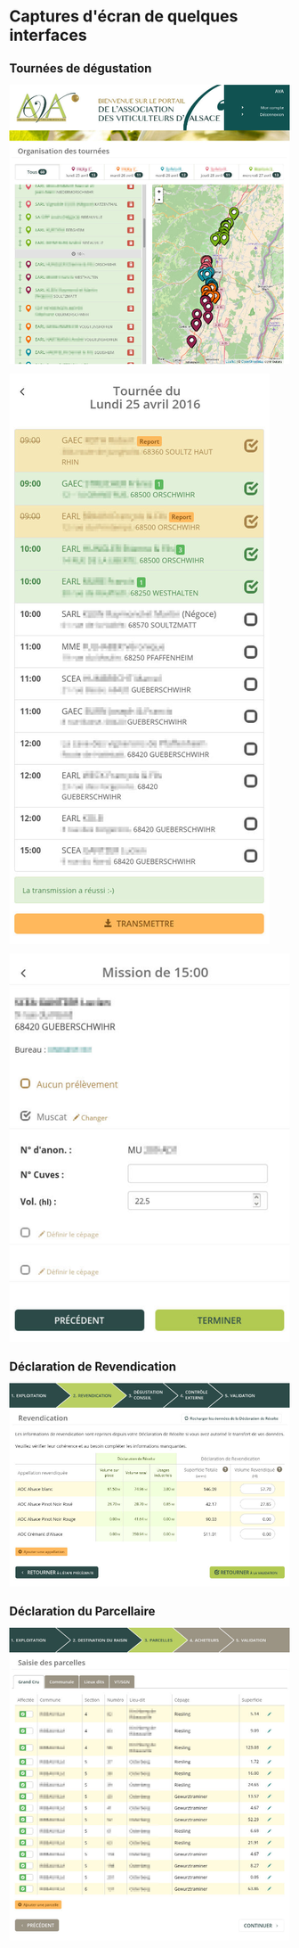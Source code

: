 Captures d'écran de quelques interfaces
===============================

Tournées de dégustation
------------------------

![Organisation d'une tournée](organisation-tournee.jpg)

![Tournée mobile](tournee-mobile.jpg)

![Tournée mobile saisie](tournee-mobile-saisie.jpg)

Déclaration de Revendication
----------------------------

![Drev](drev.jpg)

Déclaration du Parcellaire
--------------------------

![Parcellaire](parcellaire.jpg)

